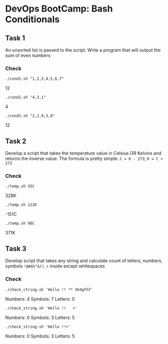 # DevOps BootCamp: Bash Conditionals

## Task 1
An unsorted list is passed to the script. Write a program that will output the sum of even numbers

### Check
`./cond1.sh "1,2,3,4,5,6,7"`

12

`./cond1.sh "4,3,1"`

4

`./cond1.sh "2,2,9,3,8"`

12

## Task 2
Develop a script that takes the temperature value in Celsius OR Kelvins and returns the inverse value.
The formula is pretty simple: `C = K - 273`; `K = C + 273`

### Check

`./temp.sh 55C`

328K

`./temp.sh 122K`

-151C

`./temp.sh 98C`

371K


## Task 3
Develop script that takes any string and calculate count of letters, numbers, symbols `!@#$%^&()_+` inside except whitespaces

### Check

`./check_ctring.sh 'Hello !! ** 564gfhf'`

Numbers: 4 Symbols: 7 Letters: 0

`./check_string.sh 'Hello !!   +'`

Numbers: 0 Symbols: 3 Letters: 5

`./check_string.sh 'Hello !!+'`

Numbers: 0 Symbols: 3 Letters: 5

